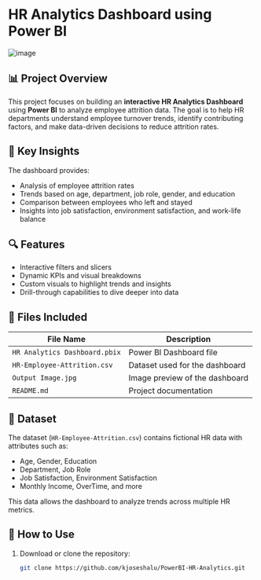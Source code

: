 # HR Analytics Dashboard using Power BI


![image](https://imagekit.io/tools/asset-public-link?detail=%7B%22name%22%3A%22Output.png%22%2C%22type%22%3A%22image%2Fpng%22%2C%22signedurl_expire%22%3A%222028-05-08T17%3A04%3A27.098Z%22%2C%22signedUrl%22%3A%22https%3A%2F%2Fmedia-hosting.imagekit.io%2F308ff2a1482c4c38%2FOutput.png%3FExpires%3D1841418267%26Key-Pair-Id%3DK2ZIVPTIP2VGHC%26Signature%3D2lnH1rz~f1LB4JbwN2IvF7Pv8p1MA4xVlC~YXsjkrG~76PgUQOf19jM0eh6s5j7FGQ6nNKDsPB3pT4R2ETZVRvidBApIkpI6ZeZKcatf9mJiEYO~R46xzX-wJGPe1UopSg-JJNSdT4Es1Kx9gtu10gZdd9ttX9Iift3oC7UmMw8yZ-PsoasiA4uZyqyRQJ3IdpXJYYE6Y4VRzU6WY27BlkiJ0vWXAT0y22LTxq~GZ0iQqWyH5Zh~k2xWRhyEqAsbucFcrHlNWB-7hIB9R8FaULV2lMSPmHDIhBxtZtEFN9kvqbKLtV-5KwoZrSHOrN-1CpoLYMf8Mi9Cx1eMrzOeVQ__%22%7D)


## 📊 Project Overview

This project focuses on building an **interactive HR Analytics Dashboard** using **Power BI** to analyze employee attrition data. The goal is to help HR departments understand employee turnover trends, identify contributing factors, and make data-driven decisions to reduce attrition rates.

## 🧠 Key Insights

The dashboard provides:

- Analysis of employee attrition rates
- Trends based on age, department, job role, gender, and education
- Comparison between employees who left and stayed
- Insights into job satisfaction, environment satisfaction, and work-life balance

## 🔍 Features

- Interactive filters and slicers
- Dynamic KPIs and visual breakdowns
- Custom visuals to highlight trends and insights
- Drill-through capabilities to dive deeper into data

## 📁 Files Included

| File Name                    | Description                                    |
|-----------------------------|------------------------------------------------|
| `HR Analytics Dashboard.pbix` | Power BI Dashboard file                        |
| `HR-Employee-Attrition.csv` | Dataset used for the dashboard                 |
| `Output Image.jpg`          | Image preview of the dashboard                 |
| `README.md`                 | Project documentation                          |

## 📂 Dataset

The dataset (`HR-Employee-Attrition.csv`) contains fictional HR data with attributes such as:

- Age, Gender, Education
- Department, Job Role
- Job Satisfaction, Environment Satisfaction
- Monthly Income, OverTime, and more

This data allows the dashboard to analyze trends across multiple HR metrics.

## 🚀 How to Use

1. Download or clone the repository:
   ```bash
   git clone https://github.com/kjoseshalu/PowerBI-HR-Analytics.git

